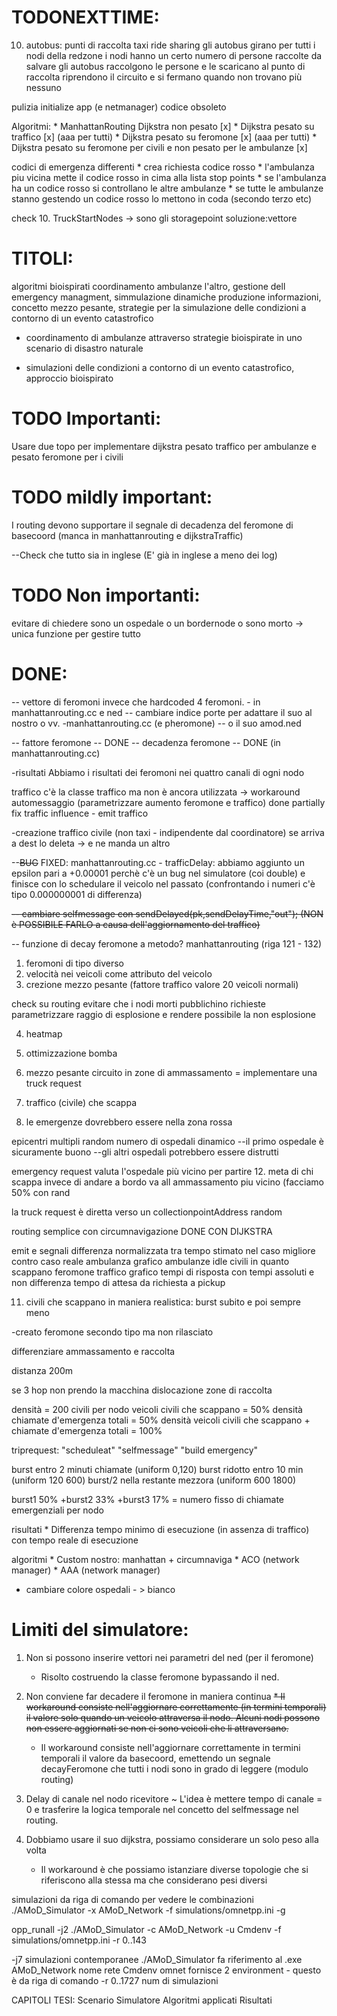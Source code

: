 # TODONEXTTIME:

10. autobus: punti di raccolta taxi ride sharing
	gli autobus girano per tutti i nodi della redzone
	i nodi hanno un certo numero di persone raccolte da salvare
	gli autobus raccolgono le persone e le scaricano al punto di raccolta
	riprendono il circuito e si fermano quando non trovano più nessuno


pulizia initialize app (e netmanager)
	codice obsoleto

 
Algoritmi:
	* ManhattanRouting Dijkstra non pesato [x]
	* Dijkstra pesato su traffico [x]  (aaa per tutti)
	* Dijkstra pesato su feromone [x]  (aaa per tutti)
	* Dijkstra pesato su feromone per civili e non pesato per le ambulanze [x]

codici di emergenza differenti
	* crea richiesta codice rosso
	* l'ambulanza piu vicina mette il codice rosso in cima alla lista stop points
	* se l'ambulanza ha un codice rosso si controllano le altre ambulanze
	* se tutte le ambulanze stanno gestendo un codice rosso lo mettono in coda (secondo terzo etc)


check 10. TruckStartNodes -> sono gli storagepoint  soluzione:vettore



# TITOLI:
algoritmi bioispirati coordinamento ambulanze
l'altro, gestione dell emergency managment, simmulazione dinamiche produzione informazioni, concetto mezzo pesante,
strategie per la simulazione delle condizioni a contorno di un evento catastrofico

* coordinamento di ambulanze attraverso strategie bioispirate in uno scenario di disastro naturale


* simulazioni delle condizioni a contorno di un evento catastrofico, approccio bioispirato




# TODO Importanti:


Usare due topo per implementare dijkstra pesato traffico per ambulanze e pesato feromone per i civili



# TODO mildly important:

I routing devono supportare il segnale di decadenza del feromone di basecoord
(manca in manhattanrouting e dijkstraTraffic)


--Check che tutto sia in inglese (E' già in inglese a meno dei log)



# TODO Non importanti:

evitare di chiedere sono un ospedale o un bordernode o sono morto -> unica funzione per gestire tutto



# DONE:

-- vettore di feromoni invece che hardcoded 4 feromoni. - in manhattanrouting.cc e ned
-- cambiare indice porte per adattare il suo al nostro o vv.  -manhattanrouting.cc (e pheromone) -- o il suo amod.ned

-- fattore feromone -- DONE
-- decadenza feromone -- DONE (in manhattanrouting.cc)

-risultati
	Abbiamo i risultati dei feromoni nei quattro canali di ogni nodo
	
traffico
	c'è la classe traffico ma non è ancora utilizzata
	-> workaround automessaggio
	(parametrizzare aumento feromone e traffico) done partially
		fix traffic influence
	- emit traffico

-creazione traffico civile (non taxi - indipendente dal coordinatore)
	se arriva a dest lo deleta -> e ne manda un altro

--~~BUG~~ FIXED: manhattanrouting.cc - trafficDelay: abbiamo aggiunto un epsilon pari a +0.00001 perchè c'è un bug nel simulatore (coi double) e finisce con lo schedulare il veicolo nel passato (confrontando i numeri c'è tipo 0.000000001 di differenza)

~~-- cambiare selfmessage con sendDelayed(pk,sendDelayTime,"out");  (NON è POSSIBILE FARLO a causa dell'aggiornamento del traffico)~~

-- funzione di decay feromone a metodo? manhattanrouting (riga 121 - 132)

1. feromoni di tipo diverso
2. velocità nei veicoli come attributo del veicolo
3. crezione mezzo pesante (fattore traffico  valore 20 veicoli normali)

check su routing
evitare che i nodi morti pubblichino richieste
parametrizzare raggio di esplosione e rendere possibile la non esplosione

4. heatmap

1. ottimizzazione bomba

6. mezzo pesante circuito in zone di ammassamento = implementare una truck request
7. traffico (civile) che scappa
9. le emergenze dovrebbero essere nella zona rossa

epicentri multipli random
numero di ospedali dinamico
--il primo ospedale è sicuramente buono
--gli altri ospedali potrebbero essere distrutti

emergency request valuta l'ospedale più vicino per partire
12. meta di chi scappa invece di andare a bordo va all ammassamento piu vicino (facciamo 50% con rand

la truck request è diretta verso un collectionpointAddress random

routing semplice con circumnavigazione DONE CON DIJKSTRA

emit e segnali
	differenza normalizzata tra tempo stimato nel caso migliore contro caso reale ambulanza
	grafico ambulanze idle
	civili in quanto scappano
	feromone
	traffico
	grafico tempi di risposta con tempi assoluti e non differenza
	tempo di attesa da richiesta a pickup

11. civili che scappano in maniera realistica: burst subito e poi sempre meno

-creato feromone secondo tipo ma non rilasciato

differenziare ammassamento e raccolta

distanza 200m


se 3 hop non prendo la macchina
dislocazione zone di raccolta




densità = 200 civili per nodo
veicoli civili che scappano = 50% densità
chiamate d'emergenza totali = 50% densità
veicoli civili che scappano + chiamate d'emergenza totali = 100%


triprequest: "scheduleat" "selfmessage" "build emergency"

burst entro 2 minuti chiamate  (uniform 0,120)
burst ridotto entro 10 min      (uniform 120 600)
burst/2 nella restante mezzora	(uniform 600 1800)

burst1 50% +burst2 33% +burst3 17% = numero fisso di chiamate emergenziali per nodo


risultati
	* Differenza tempo minimo di esecuzione (in assenza di traffico) con tempo reale di esecuzione
	 
algoritmi
	* Custom nostro: manhattan + circumnaviga
	* ACO (network manager)
	* AAA (network manager)

* cambiare colore ospedali - > bianco


# Limiti del simulatore:

1. Non si possono inserire vettori nei parametri del ned (per il feromone)
	* Risolto costruendo la classe feromone bypassando il ned.

2. Non conviene far decadere il feromone in maniera continua
	~~* Il workaround consiste nell'aggiornare correttamente (in termini temporali) il valore solo quando un veicolo attraversa il nodo. Alcuni nodi possono non essere aggiornati se non ci sono veicoli che li attraversano.~~
	* Il workaround consiste nell'aggiornare correttamente in termini temporali il valore da basecoord, emettendo un segnale decayFeromone che tutti i nodi sono in grado di leggere (modulo routing)

3. Delay di canale nel nodo ricevitore
	~ L'idea è mettere tempo di canale = 0 e trasferire la logica temporale nel concetto del selfmessage nel routing.

4. Dobbiamo usare il suo dijkstra, possiamo considerare un solo peso alla volta
	* Il workaround è che possiamo istanziare diverse topologie che si riferiscono alla stessa ma che considerano pesi diversi



simulazioni da riga di comando
per vedere le combinazioni
./AMoD_Simulator -x AMoD_Network -f simulations/omnetpp.ini -g


opp_runall -j2 ./AMoD_Simulator -c AMoD_Network -u Cmdenv -f simulations/omnetpp.ini -r 0..143

-j7 simulazioni contemporanee
./AMoD_Simulator  fa riferimento al .exe
AMoD_Network nome rete
Cmdenv omnet fornisce 2 environment - questo è da riga di comando
-r 0..1727 num di simulazioni





CAPITOLI TESI:
Scenario
Simulatore
Algoritmi applicati
Risultati